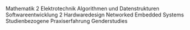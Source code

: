Mathematik 2
Elektrotechnik
Algorithmen und Datenstrukturen
Softwareentwicklung 2
Hardwaredesign
Networked Embedded Systems
Studienbezogene Praxiserfahrung
Genderstudies